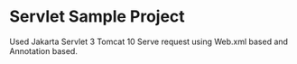 # Servlet Sample Project

Used Jakarta Servlet 3
Tomcat 10
Serve request using Web.xml based and Annotation based.